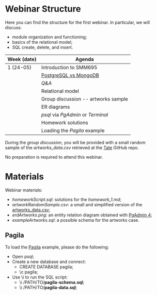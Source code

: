 # Webinar Structure

Here you can find the structure for the first webinar. In particular, we will
discuss:

* module organization and functioning;
* basics of the relational model;
* SQL create, delete, and insert.

| **Week (date)** | **Agenda**                                       |
|-----------------|--------------------------------------------------|
| 1 (24-05)       | Introduction to SMM695                           |
|                 | [PostgreSQL vs MongoDB](https://www.mongodb.com/compare/mongodb-postgresql) |
|                 | _Q&A_                                            |
|                 | Relational model                                 |
|                 | Group discussion -- artworks sample              |
|                 | ER diagrams                                      |
|                 | _psql_ via _PgAdmin_ or _Terminal_               |
|                 | Homework solutions                               |
|                 | Loading the _Pagila_ example                     |

During the _group discussion_, you will be provided with a small random sample of 
the _artworks_data.csv_ retrieved at the [Tate](https://github.com/tategallery/collection#usage) GitHub repo. 

No preparation is required to attend this webinar.

# Materials

Webinar materials:

* _homeworkScript.sql_: solutions for the _homework_1.md_;
* _artworkRandomSample.csv_: a small and simplified version of the [artworks_data.csv](https://github.com/tategallery/collection/blob/master/artwork_data.csv);
* _erdArtworks.png_: an entity relation diagram obtained with [PgAdmin 4](https://www.pgadmin.org/docs/pgadmin4/6.9/erd_tool.html);
* _exampleArtworks.sql_: a possible schema for the artworks case.

## Pagila

To load the [Pagila](https://github.com/devrimgunduz/pagila) example, please do the following:

* Open psql;
* Create a new database and connect:
  * CREATE DATABASE pagila;
  * \c pagila;
* Use \i to run the SQL script:
  * \i /PATH/TO/**pagila-schema.sql**;
  * \i /PATH/TO/**pagila-data.sql**;